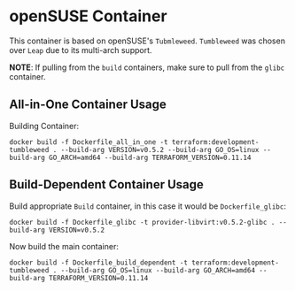 # openSUSE Container
This container is based on openSUSE's `Tubmleweed`. `Tumbleweed` was chosen over `Leap` due to its multi-arch
support.

**NOTE**: If pulling from the `build` containers, make sure to pull from the `glibc` container.


## All-in-One Container Usage
Building Container:

```console
docker build -f Dockerfile_all_in_one -t terraform:development-tumbleweed . --build-arg VERSION=v0.5.2 --build-arg GO_OS=linux --build-arg GO_ARCH=amd64 --build-arg TERRAFORM_VERSION=0.11.14
```


## Build-Dependent Container Usage
Build appropriate `Build` container, in this case it would be `Dockerfile_glibc`:

```cosnole
docker build -f Dockerfile_glibc -t provider-libvirt:v0.5.2-glibc . --build-arg VERSION=v0.5.2
```

Now build the main container:
```console
docker build -f Dockerfile_build_dependent -t terraform:development-tumbleweed . --build-arg GO_OS=linux --build-arg GO_ARCH=amd64 --build-arg TERRAFORM_VERSION=0.11.14
```

